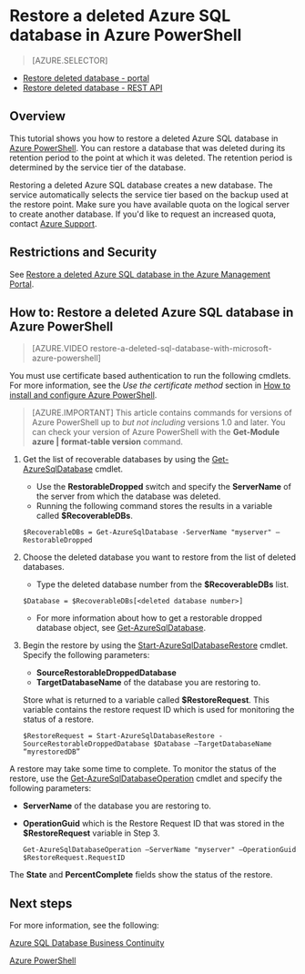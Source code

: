 <properties 
   pageTitle="Restore a deleted Azure SQL database in Azure PowerShell" 
   description="Windows Azure SQL Database, restore deleted database, recover deleted database, Azure PowerShell" 
   services="sql-database" 
   documentationCenter="" 
   authors="elfisher" 
   manager="jeffreyg" 
   editor="v-romcal"/>

<tags
	ms.service="sql-database"
	ms.date="10/08/2015"
	wacn.date=""/>

# Restore a deleted Azure SQL database in Azure PowerShell

> [AZURE.SELECTOR]
- [Restore deleted database - portal](/documentation/articles/sql-database-restore-deleted-database-tutorial-management-portal)
- [Restore deleted database - REST API](/documentation/articles/sql-database-restore-deleted-database-tutorial-rest)

## Overview

This tutorial shows you how to restore a deleted Azure SQL database in [Azure PowerShell](/documentation/articles/powershell-install-configure). You can restore a database that was deleted during its retention period to the point at which it was deleted. The retention period is determined by the service tier of the database.

Restoring a deleted Azure SQL database creates a new database. The service automatically selects the service tier based on the backup used at the restore point. Make sure you have available quota on the logical server to create another database. If you'd like to request an increased quota, contact [Azure Support](http://azure.microsoft.com/support/options/).

## Restrictions and Security

See [Restore a deleted Azure SQL database in the Azure Management Portal](/documentation/articles/sql-database-restore-deleted-database-tutorial-management-portal).

## How to: Restore a deleted Azure SQL database in Azure PowerShell

> [AZURE.VIDEO restore-a-deleted-sql-database-with-microsoft-azure-powershell]

You must use certificate based authentication to run the following cmdlets. For more information, see the *Use the certificate method* section in [How to install and configure Azure PowerShell](/documentation/articles/powershell-install-configure#use-the-certificate-method).

> [AZURE.IMPORTANT] This article contains commands for versions of Azure PowerShell up to *but not including* versions 1.0 and later. You can check your version of Azure PowerShell with the **Get-Module azure | format-table version** command.

1. Get the list of recoverable databases by using the [Get-AzureSqlDatabase](http://msdn.microsoft.com/zh-cn/library/azure/dn546735.aspx) cmdlet.
	* Use the **RestorableDropped** switch and specify the **ServerName** of the server from which the database was deleted.
	* Running the following command stores the results in a variable called **$RecoverableDBs**.
	
	`$RecoverableDBs = Get-AzureSqlDatabase -ServerName "myserver" –RestorableDropped`

2. Choose the deleted database you want to restore from the list of deleted databases.

	* Type the deleted database number from the **$RecoverableDBs** list.  

	`$Database = $RecoverableDBs[<deleted database number>]`

	* For more information about how to get a restorable dropped database object, see [Get-AzureSqlDatabase](http://msdn.microsoft.com/zh-cn/library/dn546735.aspx).

3. Begin the restore by using the [Start-AzureSqlDatabaseRestore](http://msdn.microsoft.com/zh-cn/library/azure/dn720218.aspx) cmdlet. Specify the following parameters:	
	* **SourceRestorableDroppedDatabase**
	* **TargetDatabaseName** of the database you are restoring to.

	Store what is returned to a variable called **$RestoreRequest**. This variable contains the restore request ID which is used for monitoring the status of a restore.
	
	`$RestoreRequest = Start-AzureSqlDatabaseRestore -SourceRestorableDroppedDatabase $Database –TargetDatabaseName “myrestoredDB”`

A restore may take some time to complete. To monitor the status of the restore, use the [Get-AzureSqlDatabaseOperation](http://msdn.microsoft.com/zh-cn/library/azure/dn546738.aspx) cmdlet and specify the following parameters:

* **ServerName** of the database you are restoring to.
* **OperationGuid** which is the Restore Request ID that was stored in the **$RestoreRequest** variable in Step 3.

	`Get-AzureSqlDatabaseOperation –ServerName "myserver" –OperationGuid $RestoreRequest.RequestID`

The **State** and **PercentComplete** fields show the status of the restore.

## Next steps

For more information, see the following:

[Azure SQL Database Business Continuity](/documentation/articles/sql-database-business-continuity)

[Azure PowerShell](http://msdn.microsoft.com/zh-cn/library/azure/jj156055.aspx) 